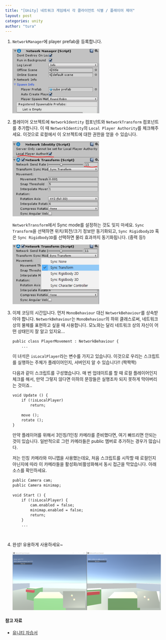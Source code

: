 ```yaml
---
title: "[Unity] 네트워크 게임에서 각 클라이언트 식별 / 플레이어 제어"
layout: post
categories: unity
author: "tura"
---
```


1. `NetworkManager`에 player prefab을 등록합니다.

   <img src="/images/2017/unity-network-player-movement/network-manager-spawn.png" width="280" />

   <br/>

2. 플레이어 오브젝트에 `NetworkIdentity` 컴포넌트와 `NetworkTransform` 컴포넌트를 추가합니다.
   이 때 `NetworkIdentity`의 `Local Player Authority`를 체크해주세요.
   이것으로 로컬에서 이 오브젝트에 대한 권한을 얻을 수 있습니다.

   <img src="/images/2017/unity-network-player-movement/player-components.png" width="280" />

   `NetworkTransform`에서 Sync mode를 설정하는 것도 잊지 마세요.
   `Sync Transform`을 선택하면 위치/회전/크기 정보만 동기화되고,
   `Sync Rigidbody2D` 혹은 `Sync Rigidbody3D`를 선택하면 물리 효과까지 동기화됩니다. (중력 등!)

   <img src="/images/2017/unity-network-player-movement/player-components-network-transform.png" width="280" />

   <br/>

3. 이제 코딩의 시간입니다. 먼저 `MonoBehaviour` 대신 `NetworkBehaviour`를 상속받아야 합니다.
   `NetworkBehaviour`는 `MonoBehaviour`의 하위 클래스로써, 네트워크 상의 물체를 표현하고 싶을 때 사용합니다.
   모노와는 달리 네트워크 상의 자신이 어떤 상태인지 잘 알고 있지요...

   ```
   public class PlayerMovement : NetworkBehaviour {
       ...
   ```

   이 녀석은 `isLocalPlayer`라는 변수를 가지고 있습니다. 이것으로 우리는
   스크립트를 실행하는 주체가 플레이어인지, 서버인지 알 수 있습니다!! (짝짝짝)

   다음과 같이 스크립트를 구성했습니다. 매 번 업데이트를 할 때 로컬 플레이어인지 체크를 해서,
   만약 그렇지 않다면 이하의 문장들은 실행조차 되지 못하게 막아버리는 것이죠..

   ```
   void Update () {
       if (!isLocalPlayer)
           return;

       move ();
       rotate ();
   }
   ```

   만약 플레이어를 위해서 3인칭/1인칭 카메라를 준비했다면, 여기 빠뜨리면 안되는 것이 있습니다.
   일반적으로 그런 카메라들은 public 멤버로 추가하는 경우가 많습니다.

   저는 인칭 카메라와 미니맵을 사용했는데요, 처음 스크립트를 시작할 때 로컬인지 아닌지에 따라
   이 카메라들을 활성화/비활성화해서 동시 접근을 막았습니다. 아래 소스를 확인하세요.

   ```
   public Camera cam;
   public Camera minimap;

   void Start () {
       if (!isLocalPlayer) {
           cam.enabled = false;
           minimap.enabled = false;
           return;
       }
       ...
   ```

   <br/>

4. 완성! 유용하게 사용하세요~

   <img src="/images/2017/unity-network-player-movement/network-player-movement-sample.png" width="800" />

   <br/>


#### 참고 자료
 - [유니티 자습서](https://unity3d.com/kr/learn/tutorials/topics/multiplayer-networking/identifying-local-player?playlist=29690)
